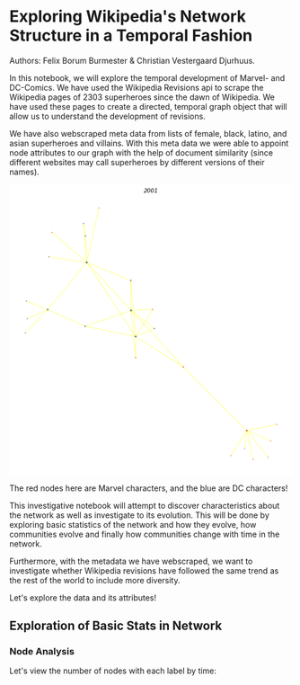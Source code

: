 # Exploring Wikipedia's Network Structure in a Temporal Fashion
Authors: Felix Borum Burmester & Christian Vestergaard Djurhuus.

In this notebook, we will explore the temporal development of Marvel- and DC-Comics. We have used the Wikipedia Revisions api to scrape the Wikipedia pages of 2303 superheroes since the dawn of Wikipedia. We have used these pages to create a directed, temporal graph object that will allow us to understand the development of revisions.

We have also webscraped meta data from lists of female, black, latino, and asian superheroes and villains. With this meta data we were able to appoint node attributes to our graph with the help of document similarity (since different websites may call superheroes by different versions of their names).

<img src="G_plot_final.gif" width="750" align="center">

The red nodes here are Marvel characters, and the blue are DC characters!

This investigative notebook will attempt to discover characteristics about the network as well as investigate to its evolution. This will be done by exploring basic statistics of the network and how they evolve, how communities evolve and finally how communities change with time in the network.

Furthermore, with the metadata we have webscraped, we want to investigate whether Wikipedia revisions have followed the same trend as the rest of the world to include more diversity.

Let's explore the data and its attributes!

## Exploration of Basic Stats in Network
### Node Analysis
Let's view the number of nodes with each label by time:
